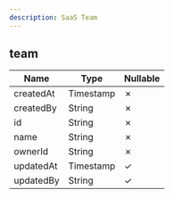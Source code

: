 ```yaml
---
description: SaaS Team
---
```

team
----

| **Name**  | **Type**  | **Nullable** |
| --------- | --------- | ------------ |
| createdAt | Timestamp | &cross;      |
| createdBy | String    | &cross;      |
| id        | String    | &cross;      |
| name      | String    | &cross;      |
| ownerId   | String    | &cross;      |
| updatedAt | Timestamp | &check;      |
| updatedBy | String    | &check;      |
